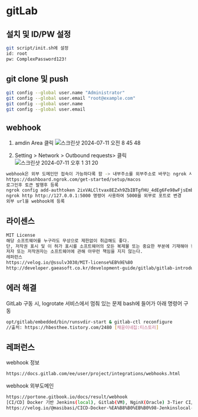 # gitLab

## 설치 및 ID/PW 설정
```bash
git script/init.sh에 설정 
id: root
pw: ComplexPassword123! 
```


## git clone 및 push
```bash
git config --global user.name "Administrator"
git config --global user.email "root@example.com"
git config --global user.name
git config --global user.email
```

## webhook 
1. amdin Area 클릭
![스크린샷 2024-07-11 오전 8 45 48](https://github.com/grandff/llm-code-teacher/assets/29056140/243a5a64-be41-4566-ba7c-c1b2bff6354e)

2. Setting > Network > Outbound requests> 클릭
![스크린샷 2024-07-11 오후 1 31 20](https://github.com/grandff/llm-code-teacher/assets/29056140/99c757ff-2f38-4c2d-a9cf-689636bc94e1)

```bash
webhook은 외부 도메인만 접속이 가능하다록 함 -> 내부주소를 외부주소로 바꾸는 ngrok 사용
https://dashboard.ngrok.com/get-started/setup/macos
로그인후 토큰 발행후 등록
ngrok config add-authtoken 2ixVALCltvax8EZxh9ZbIBTgfHU_4dEg6Fe98wFjsEmbv2tPu
ngrok http http://127.0.0.1:5000 명령어 사용하여 5000을 외부로 포트로 변경 
외부 url을 webhook에 등록
```

## 라이센스
```bash
MIT License
해당 소프트웨어를 누구라도 무상으로 제한없이 취급해도 좋다.
단, 저작권 표시 및 이 허가 표시를 소프트웨어의 모든 복제물 또는 중요한 부분에 기재해야 한다.
저자 또는 저작권자는 소프트웨어에 관해 아무런 책임을 지지 않는다.
레퍼런스
https://velog.io/@ssulv3030/MIT-license%EB%9E%80
http://developer.gaeasoft.co.kr/development-guide/gitlab/gitlab-introduce/
```



## 에러 해결
GitLab 구동 시, logrotate 서비스에서 멈춰 있는 문제 bash에 들어가 아래 명령어 구동
```bash
opt/gitlab/embedded/bin/runsvdir-start & gitlab-ctl reconfigure
//출처: https://hbesthee.tistory.com/2480 [채윤이네집:티스토리]
```

## 레퍼런스

webhook 정보
```bash
https://docs.gitlab.com/ee/user/project/integrations/webhooks.html
```


webhook 외부도메인
```bash
https://portone.gitbook.io/docs/result/webhook
[CI/CD] Docker 기반 Jenkins(local), Gitlab(VM), NginX(Oracle) 3-Tier CI/CD 구축 실습
https://velog.io/@masibasi/CICD-Docker-%EA%B8%B0%EB%B0%98-Jenkinslocal-GitlabVM-NginXOracle-3-Tier-CICD-%EA%B5%AC%EC%B6%95-%EC%8B%A4%EC%8A%B5
```
